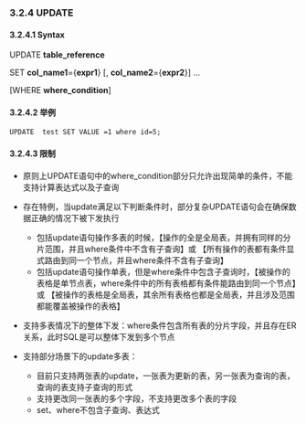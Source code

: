 ### 3.2.4 UPDATE

#### 3.2.4.1 Syntax 

UPDATE **table_reference**

SET **col_name1**={**expr1**} [, **col_name2**={**expr2**}] ...

[WHERE **where_condition**]
 
#### 3.2.4.2 举例

```
UPDATE  test SET VALUE =1 where id=5;
```

#### 3.2.4.3 限制

* 原则上UPDATE语句中的where_condition部分只允许出现简单的条件，不能支持计算表达式以及子查询  
* 存在特例，当update满足以下判断条件时，部分复杂UPDATE语句会在确保数据正确的情况下被下发执行
  + 包括update语句操作多表的时候，【操作的全是全局表，并拥有同样的分片范围，并且where条件中不含有子查询】或
 【所有操作的表都有条件显式路由到同一个节点，并且where条件不含有子查询】
  + 包括update语句操作单表，但是where条件中包含子查询时，【被操作的表格是单节点表，where条件中的所有表格都有条件能路由到同一个节点】或
 【被操作的表格是全局表，其余所有表格也都是全局表，并且涉及范围都能覆盖被操作的表格】

* 支持多表情况下的整体下发：where条件包含所有表的分片字段，并且存在ER关系，此时SQL是可以整体下发到多个节点
* 支持部分场景下的update多表：
    + 目前只支持两张表的update，一张表为更新的表，另一张表为查询的表，查询的表支持子查询的形式
    + 支持更改同一张表的多个字段，不支持更改多个表的字段
    + set、where不包含子查询、表达式